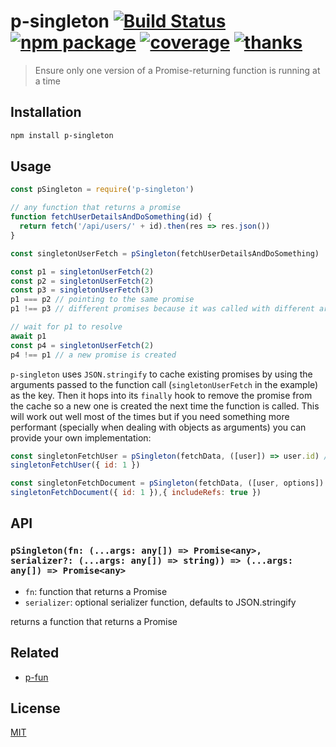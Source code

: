 # p-singleton [![Build Status](https://badgen.net/circleci/github/posva/p-singleton)](https://circleci.com/gh/posva/p-singleton) [![npm package](https://badgen.net/npm/v/p-singleton)](https://www.npmjs.com/package/p-singleton) [![coverage](https://badgen.net/codecov/c/github/posva/p-singleton)](https://codecov.io/github/posva/p-singleton) [![thanks](https://badgen.net/badge/thanks/♥/pink)](https://github.com/posva/thanks)

> Ensure only one version of a Promise-returning function is running at a time

## Installation

```sh
npm install p-singleton
```

## Usage

```js
const pSingleton = require('p-singleton')

// any function that returns a promise
function fetchUserDetailsAndDoSomething(id) {
  return fetch('/api/users/' + id).then(res => res.json())
}

const singletonUserFetch = pSingleton(fetchUserDetailsAndDoSomething)

const p1 = singletonUserFetch(2)
const p2 = singletonUserFetch(2)
const p3 = singletonUserFetch(3)
p1 === p2 // pointing to the same promise
p1 !== p3 // different promises because it was called with different arguments

// wait for p1 to resolve
await p1
const p4 = singletonUserFetch(2)
p4 !== p1 // a new promise is created
```

`p-singleton` uses `JSON.stringify` to cache existing promises by using the arguments passed to the function call (`singletonUserFetch` in the example) as the key. Then it hops into its `finally` hook to remove the promise from the cache so a new one is created the next time the function is called.
This will work out well most of the times but if you need something more performant (specially when dealing with objects as arguments) you can provide your own implementation:

```js
const singletonFetchUser = pSingleton(fetchData, ([user]) => user.id) // uses the id as the key
singletonFetchUser({ id: 1 })

const singletonFetchDocument = pSingleton(fetchData, ([user, options]) => `${user.id};${options.includeRefs}`) // uses multiple arguments
singletonFetchDocument({ id: 1 }),{ includeRefs: true })
```

## API

### `pSingleton(fn: (...args: any[]) => Promise<any>, serializer?: (...args: any[]) => string)) => (...args: any[]) => Promise<any>`

- `fn`: function that returns a Promise
- `serializer`: optional serializer function, defaults to JSON.stringify

returns a function that returns a Promise

## Related

- [p-fun](https://github.com/sindresorhus/promise-fun)

## License

[MIT](http://opensource.org/licenses/MIT)
